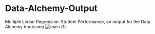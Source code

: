 # Data-Alchemy-Output
Multiple Linear Regression: Student Performance,  an output for the Data Alchemy bootcamp
![main (1)](https://github.com/johanncatalla/Data-Alchemy-Output/assets/101336933/9caae951-1fdc-4aae-b74b-3096bb2946be)
